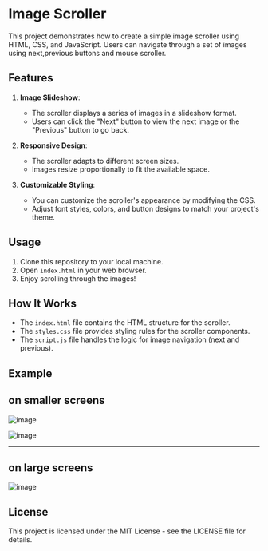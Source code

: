 # Image Scroller

This project demonstrates how to create a simple image scroller using HTML, CSS, and JavaScript. Users can navigate through a set of images using next,previous buttons and mouse scroller.

## Features

1. **Image Slideshow**:
   - The scroller displays a series of images in a slideshow format.
   - Users can click the "Next" button to view the next image or the "Previous" button to go back.

2. **Responsive Design**:
   - The scroller adapts to different screen sizes.
   - Images resize proportionally to fit the available space.

3. **Customizable Styling**:
   - You can customize the scroller's appearance by modifying the CSS.
   - Adjust font styles, colors, and button designs to match your project's theme.

## Usage

1. Clone this repository to your local machine.
2. Open `index.html` in your web browser.
3. Enjoy scrolling through the images!

## How It Works

- The `index.html` file contains the HTML structure for the scroller.
- The `styles.css` file provides styling rules for the scroller components.
- The `script.js` file handles the logic for image navigation (next and previous).

## Example
on smaller screens
-------------------------------------------------
![image](https://github.com/NaragintiChanduPriya/Scroll-bar/assets/103315311/ec52e833-551a-4aef-bfbd-f06e3fd335d2)

![image](https://github.com/NaragintiChanduPriya/Scroll-bar/assets/103315311/85680f2f-0b5d-48b9-b4ec-2143b0933301)

--------------------------------------------------------------------------------------------------------------------
on large screens
---------------------------------------------------
![image](https://github.com/NaragintiChanduPriya/Scroll-bar/assets/103315311/1b3868d3-f7ff-4e93-b32b-99eafa6d5974)




## License

This project is licensed under the MIT License - see the LICENSE file for details.
